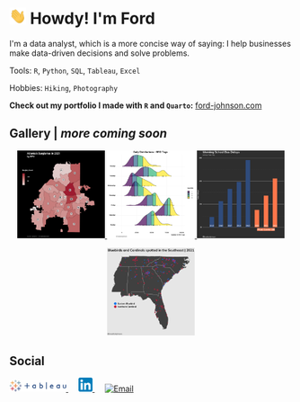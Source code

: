 #  <img src="https://raw.githubusercontent.com/ABSphreak/ABSphreak/master/gifs/Hi.gif" width="30px"> Howdy! I'm Ford

I'm a data analyst, which is a more concise way of saying: I help businesses make data-driven decisions and solve problems.

Tools: `R`, `Python`, `SQL`, `Tableau`, `Excel`

Hobbies: `Hiking`, `Photography`
<!--- WORK IN PROGRESS --->
**Check out my portfolio I made with `R` and `Quarto`:** [ford-johnson.com](https://ford-johnson.com/)
<!--- WORK IN PROGRESS --->
<!---**Also, check out my `tidytuesday` repo: [here](https://github.com/bradfordjohnson/tidytuesday)**--->

Gallery | *more coming soon*
---
<!--- SEND ALL LINKS TO REPOS --->
<p align= "center">
  <a href="https://github.com/bradfordjohnson/data-viz/tree/main/atlanta-crime-maps"> 
  <img src="images/data-viz/atl-burg-2021.png" width="31%" /> 
    </a>
  <a href="https://github.com/bradfordjohnson/data-viz/tree/main/rfid-tags"> 
  <img src="images/data-viz/daily-rfid-dist-v3.png" width="31%" /> 
    </a>
  <a href="https://github.com/bradfordjohnson/tidytuesday/blob/main/2023/week-1/buses.R"> 
  <img src="images/data-viz/buses.png" width="31%" /> 
    </a>
 </p>
 
 <p align= "center">
  <a href="https://github.com/bradfordjohnson/tidytuesday/blob/main/2023/week-2/birds.R"> 
  <img src="images/data-viz/birds.png" width="31%" /> 
    </a>
 </p>
 
 <!--- WORK IN PROGRESS --->
 Social
---
<span>
<a href="https://public.tableau.com/app/profile/bradfordjohnson">
<img src="images/svg/tableau-logo.svg" alt="Tableau" width="20%" />
  </a>
<!--- space --->
  &emsp;
<a href="https://www.linkedin.com/in/bradford-ford-johnson/">
<img src="images/svg/LinkedIn_icon.svg" alt="LinkedIn" width="5%">
  </a>
  <!--- space --->
  &emsp;
<a href="mailto:BradfordLJohnson@outlook.com">
<img src="images/svg/Microsoft_Office_Outlook_(2018–present).svg" alt="Email" width="5.5%">
  </a>
</span>

<!--- WORK IN PROGRESS --->
<!---📊 GitHub stats --->
<!--- --- --->
<!--- <p align= "center"> --->
 <!--- [![GitHub Streak](https://github-readme-streak-stats.herokuapp.com?user=bradfordjohnson&hide_border=true)](https://git.io/streak-stats) --->

 <!--- ![Metrics](/github-metrics.svg) --->
